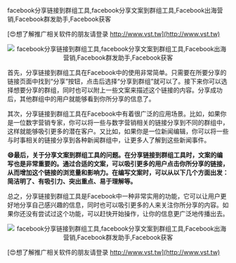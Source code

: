 facebook分享链接到群组工具,facebook分享文案到群组工具,Facebook出海营销,Facebook群发助手,Facebook获客

[😍想了解推广相关软件的朋友请登录 http://www.vst.tw](http://www.vst.tw)

 <center><img src="https://vst.tw/MP4/tuiguang/png/8.png" alt="facebook分享链接到群组工具,facebook分享文案到群组工具,Facebook出海营销,Facebook群发助手,Facebook获客"></center>

首先，分享链接到群组工具在Facebook中的使用非常简单。只需要在所要分享的链接页面中找到“分享”按钮，点击后选择“分享到群组”就可以了。接下来你可以选择想要分享的群组，同时也可以附上一些文案来描述这个链接的内容。分享成功后，其他群组中的用户就能够看到你所分享的信息了。

其次，分享链接到群组工具在Facebook中有着很广泛的应用场景。比如，如果你是一位数字营销专家，你可以将一些与数字营销相关的链接分享到不同的群组中，这样就能够吸引更多的潜在客户。又比如，如果你是一位新闻编辑，你可以将一些与时事相关的链接分享到各种新闻群组中，让更多人了解到这些新闻事件。

**😄最后，关于分享文案到群组工具的问题。在分享链接到群组工具时，文案的编写也是非常重要的。通过合适的文案，可以吸引更多的用户点击你所分享的链接，从而增加这个链接的浏览量和影响力。在编写文案时，可以从以下几个方面出发：简洁明了、有吸引力、突出重点、易于理解等。**

总之，分享链接到群组工具是Facebook中一种非常实用的功能，它可以让用户更好地分享自己感兴趣的信息，同时也可以吸引更多的人来关注你所分享的内容。如果你还没有尝试过这个功能，可以赶快开始操作，让你的信息更广泛地传播出去。

 <center><img src="https://vst.tw/MP4/tuiguang/png/0.png" alt="facebook分享链接到群组工具,facebook分享文案到群组工具,Facebook出海营销,Facebook群发助手,Facebook获客"></center>

[😍想了解推广相关软件的朋友请登录 http://www.vst.tw](http://www.vst.tw)



